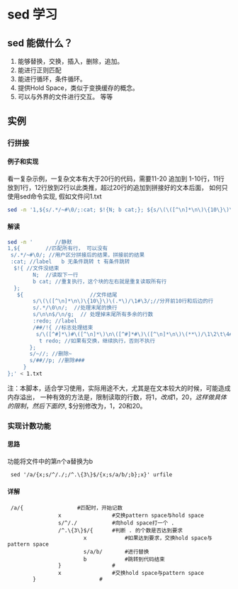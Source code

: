 # sed 学习

## sed 能做什么？
  1. 能够替换，交换，插入，删除，追加。
  2. 能进行正则匹配
  3. 能进行循环，条件循环。
  4. 提供Hold Space，类似于变换缓存的概念。
  5. 可以与外界的文件进行交互。
等等

## 实例

### 行拼接

#### 例子和实现
看一复杂示例，一复杂文本有大于20行的代码，需要11-20 追加到 1-10行，11行放到1行，12行放到2行以此类推，超过20行的追加到拼接好的文本后面，
如何只使用sed命令实现, 假如文件问1.txt

```bash
sed -n '1,${s/.*/~#\0/;:cat; $!{N; b cat;}; ${s/\(\([^\n]*\n\)\{10\}\)\(.*\)/\1#\3/;s/.*/\0\n/;s/\n\n/\n/; :redo; /##/!{s/\([^#]*\)#\([^\n]*\)\n\([^#]*#\)\([^\n]*\n\)\(**\)/\1\2\t\4#\3\5/; t redo;}; s/~//;s/##//p;q;}};' < 1.txt
```

#### 解读

```bash
sed -n '       //静默
1,${        //匹配所有行， 可以没有
 s/.*/~#\0/; //用户区分拼接后的结果，拼接前的结果
 :cat; //label   b 无条件跳转 t 有条件跳转
  $!{ //文件没结束
        N;  //读取下一行
        b cat; //重复执行，这个块的左右就是重复读取所有行
  };
   ${                     //文件结尾
        s/\(\([^\n]*\n\)\{10\}\)\(.*\)/\1#\3/;//分开前10行和后边的行
        s/.*/\0\n/;  //处理末尾的换行
        s/\n\n$/\n/g;  // 处理掉末尾所有多余的行数
        :redo; //label
        /##/!{ //标志处理结束
         s/\([^#]*\)#\([^\n]*\)\n\([^#]*#\)\([^\n]*\n\)\(**\)/\1\2\t\4#\3\5/;  一次合并行 
          t redo; //如果有交换，继续执行，否则不执行
       };  
       s/~//; //删除~
       s/##//p; //删除###
     }
};' < 1.txt
```
注：本脚本，适合学习使用，实际用途不大，尤其是在文本较大的时候，可能造成内存溢出， 一种有效的方法是，限制读取的行数，将1，$改成1，20， 这样做具体的限制， 然后下面的$!, $分别修改为，1，20和20。

### 实现计数功能

#### 思路

功能将文件中的第n个a替换为b

``` shell
 sed '/a/{x;s/^/./;/^.\{3\}$/{x;s/a/b/;b};x}' urfile
```

#### 详解
``` shell
 /a/{                 #匹配时，开始记数
                x                #交换pattern space与hold space
                s/^/./           #向hold space打一个 .
                /^.\{3\}$/{      #判断 . 的个数是否达到要求
                        x            #如果达到要求，交换hold space与pattern space
                        s/a/b/       #进行替换
                        b            #跳转到代码结束
                }                #
                x                #交换hold space与pattern space
        }                    #
```
